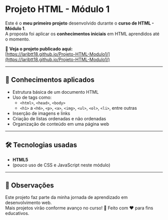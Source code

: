 # Projeto HTML - Módulo 1

Este é o **meu primeiro projeto** desenvolvido durante o **curso de HTML - Módulo 1**.  
A proposta foi aplicar os **conhecimentos iniciais** em HTML aprendidos até o momento.

🔗 **Veja o projeto publicado aqui:**  
[https://laribtt18.github.io/Projeto-HTML-Modulo1/](https://laribtt18.github.io/Projeto-HTML-Modulo1/)

---

## 🧠 Conhecimentos aplicados

- Estrutura básica de um documento HTML
- Uso de tags como:
  - `<html>`, `<head>`, `<body>`
  - `<h1>` a `<h6>`, `<p>`, `<a>`, `<img>`, `<ul>`, `<ol>`, `<li>`, entre outras
- Inserção de imagens e links
- Criação de listas ordenadas e não ordenadas
- Organização de conteúdo em uma página web

---

## 🛠️ Tecnologias usadas

- **HTML5**
- (pouco uso de CSS e JavaScript neste módulo)

---

## 📌 Observações

Este projeto faz parte da minha jornada de aprendizado em desenvolvimento web.  
Mais projetos virão conforme avanço no curso! 🚀
Feito com ❤️ para fins educativos.
